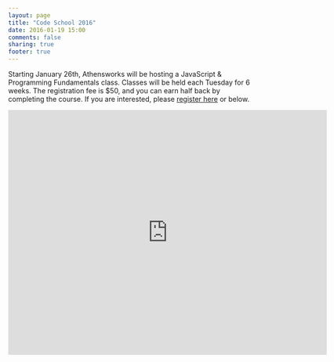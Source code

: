 ```yaml
---
layout: page
title: "Code School 2016"
date: 2016-01-19 15:00
comments: false
sharing: true
footer: true
---
```


Starting January 26th, Athensworks will be hosting a JavaScript & Programming Fundamentals class. Classes will be held each Tuesday for 6 weeks. The registration fee is $50, and you can earn half back by completing the course. If you are interested, please [register here](http://goo.gl/forms/Chqv1RXCYf) or below.

<iframe src="https://docs.google.com/forms/d/1V_GJHRHMPLLqCm_gmNrXjoJy5lYR_nidT5pvtXzwFSA/viewform?embedded=true" width="650" height="500" frameborder="0" marginheight="0" marginwidth="0">Loading...</iframe>